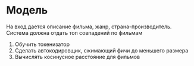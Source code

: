 # Модель  

На вход дается описание фильма, жанр, страна-производитель.
Система должна отдать топ совпадений по фильмам

1. Обучить токенизатор
2. Сделать автокодировщик, сжимающий фичи до меньшего размера 
3. Вычислять косинусное расстояние для фильмов
